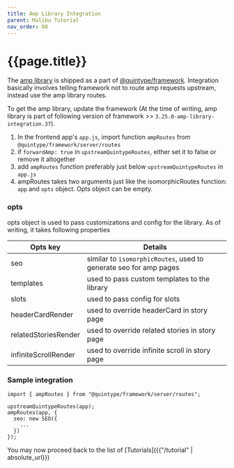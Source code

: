 ```yaml
---
title: Amp Library Integration
parent: Malibu Tutorial
nav_order: 08
---
```

# {{page.title}}

The [amp library](https://developers.quintype.com/quintype-amp) is shipped as a part of [@quintype/framework](https://www.npmjs.com/package/@quintype/framework). Integration basically involves telling framework not to route amp requests upstream, instead use the amp library routes.

To get the amp library, update the framework (At the time of writing, amp library is part of following version of framework >> `3.25.0-amp-library-integration.37`).

1.  In the frontend app's `app.js`, import function `ampRoutes` from `@quintype/framework/server/routes`
2.  if `forwardAmp: true` in `upstreamQuintypeRoutes`, either set it to false or remove it altogether
3.  add `ampRoutes` function preferably just below `upstreamQuintypeRoutes` in `app.js`
4.  ampRoutes takes two arguments just like the isomorphicRoutes function: `app` and `opts` object. Opts object can be empty.

### opts

opts object is used to pass customizations and config for the library. As of writing, it takes following properties

| Opts key | Details |
| ------ | ------ |
| seo | similar to `isomorphicRoutes`, used to generate seo for amp pages |
| templates | used to pass custom templates to the library  |
| slots | used to pass config for slots  |
| headerCardRender | used to override headerCard in story page |
| relatedStoriesRender | used to override related stories in story page |
| infiniteScrollRender | used to override infinite scroll in story page |

### Sample integration

```
import { ampRoutes } from "@quintype/framework/server/routes";

upstreamQuintypeRoutes(app);
ampRoutes(app, {
  seo: new SEO({
    ...
  })
});
```

You may now proceed back to the list of [Tutorials]({{"/tutorial" | absolute_url}})
